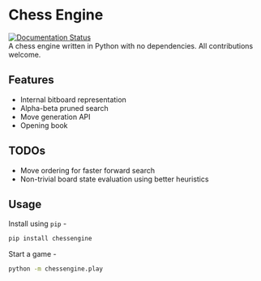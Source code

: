 # Chess Engine
[![Documentation Status](https://readthedocs.org/projects/chessengine/badge/?version=latest)](https://chessengine.readthedocs.io/en/latest/?badge=latest)  
A chess engine written in Python with no dependencies. All contributions welcome.

## Features
- Internal bitboard representation
- Alpha-beta pruned search
- Move generation API
- Opening book

## TODOs
- Move ordering for faster forward search
- Non-trivial board state evaluation using better heuristics

## Usage
Install using `pip` -  
```bash
pip install chessengine
```
Start a game -  
```bash
python -m chessengine.play 
```